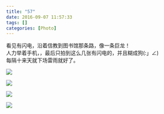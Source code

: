 ```yaml
---
title: "57"
date: 2016-09-07 11:57:33
tags: []
categories: [Photo]
---
```


<p>看见有闪电，沿着信教到图书馆那条路，像一条巨龙！<br />人力举着手机，，最后只拍到这么几张有闪电的，并且糊成狗(:」∠)&nbsp;&nbsp;<br />每隔十来天就下场雷雨就好了。</p>

![](https://imglf.nosdn.127.net/img/a0Q0UWZOckZvaXQrR0FEdjluckZIdXpBdWZaKzdtU3hTSUNGN1JXdU05V0RsKytzZGZ5OW13PT0.jpg)

![](https://imglf2.nosdn.127.net/img/a0Q0UWZOckZvaXQrR0FEdjluckZIbnJjSlloZzVzT0paR0wxNCtrK2dzTHE4a2NpeDR6QzZBPT0.jpg)

![](https://imglf.nosdn.127.net/img/a0Q0UWZOckZvaXQrR0FEdjluckZIam1JMnNacldWeUlpNjQxQ0NvMkRBb1VwMEwwRlR4LzJnPT0.jpg)

![](https://imglf1.nosdn.127.net/img/a0Q0UWZOckZvaXQrR0FEdjluckZIbmNhdTRyZ01XY3dLY2JJT3ArU1RlUnRGT0YzTFJMK2VRPT0.jpg)